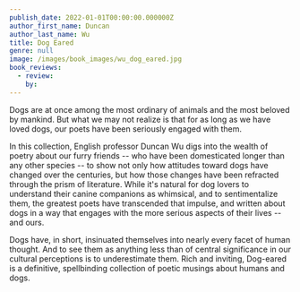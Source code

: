 ```yaml
---
publish_date: 2022-01-01T00:00:00.000000Z
author_first_name: Duncan
author_last_name: Wu
title: Dog Eared
genre: null
image: /images/book_images/wu_dog_eared.jpg
book_reviews:
  - review: 
    by: 
---
```

Dogs are at once among the most ordinary of animals and the most beloved by mankind. But what we may not realize is that for as long as we have loved dogs, our poets have been seriously engaged with them.

In this collection, English professor Duncan Wu digs into the wealth of poetry about our furry friends -- who have been domesticated longer than any other species -- to show not only how attitudes toward dogs have changed over the centuries, but how those changes have been refracted through the prism of literature. While it's natural for dog lovers to understand their canine companions as whimsical, and to sentimentalize them, the greatest poets have transcended that impulse, and written about dogs in a way that engages with the more serious aspects of their lives -- and ours.

Dogs have, in short, insinuated themselves into nearly every facet of human thought. And to see them as anything less than of central significance in our cultural perceptions is to underestimate them. Rich and inviting, Dog-eared is a definitive, spellbinding collection of poetic musings about humans and dogs.